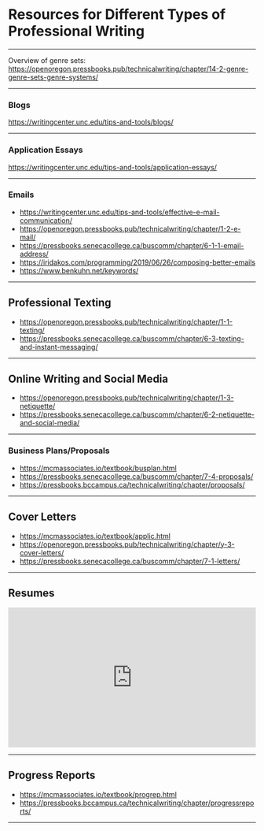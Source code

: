 # Resources for Different Types of Professional Writing

---


Overview of genre sets: https://openoregon.pressbooks.pub/technicalwriting/chapter/14-2-genre-genre-sets-genre-systems/ 

---

### Blogs

https://writingcenter.unc.edu/tips-and-tools/blogs/

---

### Application Essays

https://writingcenter.unc.edu/tips-and-tools/application-essays/

---

### Emails
- https://writingcenter.unc.edu/tips-and-tools/effective-e-mail-communication/
- https://openoregon.pressbooks.pub/technicalwriting/chapter/1-2-e-mail/
- https://pressbooks.senecacollege.ca/buscomm/chapter/6-1-1-email-address/
- https://iridakos.com/programming/2019/06/26/composing-better-emails
- https://www.benkuhn.net/keywords/

---

## Professional Texting
- https://openoregon.pressbooks.pub/technicalwriting/chapter/1-1-texting/
- https://pressbooks.senecacollege.ca/buscomm/chapter/6-3-texting-and-instant-messaging/

---

## Online Writing and Social Media
- https://openoregon.pressbooks.pub/technicalwriting/chapter/1-3-netiquette/
- https://pressbooks.senecacollege.ca/buscomm/chapter/6-2-netiquette-and-social-media/

---

### Business Plans/Proposals
- https://mcmassociates.io/textbook/busplan.html
- https://pressbooks.senecacollege.ca/buscomm/chapter/7-4-proposals/
- https://pressbooks.bccampus.ca/technicalwriting/chapter/proposals/ 

---

## Cover Letters
- https://mcmassociates.io/textbook/applic.html
- https://openoregon.pressbooks.pub/technicalwriting/chapter/y-3-cover-letters/
- https://pressbooks.senecacollege.ca/buscomm/chapter/7-1-letters/

---

## Resumes

<div style="position: relative; padding-bottom: 56.25%; height: 0;"><iframe src="https://www.youtube.com/embed/E6gOhnnQbfg" title="YouTube video player" frameborder="0" allow="accelerometer; autoplay; clipboard-write; encrypted-media; gyroscope; picture-in-picture" allowfullscreen style="position: absolute; top: 0; left: 0; width: 100%; height: 100%;"></iframe></div>

---

## Progress Reports
- https://mcmassociates.io/textbook/progrep.html
- https://pressbooks.bccampus.ca/technicalwriting/chapter/progressreports/

---
